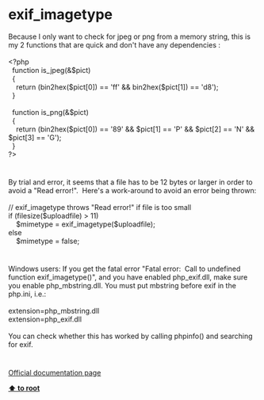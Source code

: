 # exif_imagetype




<div class="phpcode"><span class="html">
Because I only want to check for jpeg or png from a memory string, this is my 2 functions that are quick and don&apos;t have any dependencies :<br><br><span class="default">&lt;?php<br>&#xA0; </span><span class="keyword">function </span><span class="default">is_jpeg</span><span class="keyword">(&amp;</span><span class="default">$pict</span><span class="keyword">)<br>&#xA0; {<br>&#xA0; &#xA0; return (</span><span class="default">bin2hex</span><span class="keyword">(</span><span class="default">$pict</span><span class="keyword">[</span><span class="default">0</span><span class="keyword">]) == </span><span class="string">&apos;ff&apos; </span><span class="keyword">&amp;&amp; </span><span class="default">bin2hex</span><span class="keyword">(</span><span class="default">$pict</span><span class="keyword">[</span><span class="default">1</span><span class="keyword">]) == </span><span class="string">&apos;d8&apos;</span><span class="keyword">);<br>&#xA0; }<br><br>&#xA0; function </span><span class="default">is_png</span><span class="keyword">(&amp;</span><span class="default">$pict</span><span class="keyword">)<br>&#xA0; {<br>&#xA0; &#xA0; return (</span><span class="default">bin2hex</span><span class="keyword">(</span><span class="default">$pict</span><span class="keyword">[</span><span class="default">0</span><span class="keyword">]) == </span><span class="string">&apos;89&apos; </span><span class="keyword">&amp;&amp; </span><span class="default">$pict</span><span class="keyword">[</span><span class="default">1</span><span class="keyword">] == </span><span class="string">&apos;P&apos; </span><span class="keyword">&amp;&amp; </span><span class="default">$pict</span><span class="keyword">[</span><span class="default">2</span><span class="keyword">] == </span><span class="string">&apos;N&apos; </span><span class="keyword">&amp;&amp; </span><span class="default">$pict</span><span class="keyword">[</span><span class="default">3</span><span class="keyword">] == </span><span class="string">&apos;G&apos;</span><span class="keyword">);<br>&#xA0; }<br></span><span class="default">?&gt;</span>
</span>
</div>
  

#


<div class="phpcode"><span class="html">
By trial and error, it seems that a file has to be 12 bytes or larger in order to avoid a &quot;Read error!&quot;.&#xA0; Here&apos;s a work-around to avoid an error being thrown:<br><br>// exif_imagetype throws &quot;Read error!&quot; if file is too small<br>if (filesize($uploadfile) &gt; 11)<br>&#xA0; &#xA0; $mimetype = exif_imagetype($uploadfile);<br>else<br>&#xA0; &#xA0; $mimetype = false;</span>
</div>
  

#


<div class="phpcode"><span class="html">
Windows users: If you get the fatal error &quot;Fatal error:&#xA0; Call to undefined function exif_imagetype()&quot;, and you have enabled php_exif.dll, make sure you enable php_mbstring.dll. You must put mbstring before exif in the php.ini, i.e.:<br><br>extension=php_mbstring.dll<br>extension=php_exif.dll<br><br>You can check whether this has worked by calling phpinfo() and searching for exif.</span>
</div>
  

#

[Official documentation page](https://www.php.net/manual/en/function.exif-imagetype.php)

**[⬆ to root](/)**